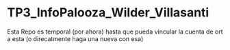 # TP3_InfoPalooza_Wilder_Villasanti
Esta Repo es temporal (por ahora) hasta que pueda vincular la cuenta de ort a esta (o direcatmente haga una nueva con esa)
